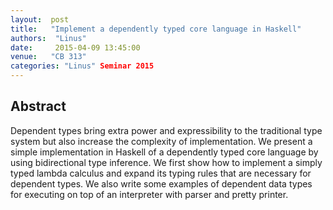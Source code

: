 ```yaml
--- 
layout:  post 
title:   "Implement a dependently typed core language in Haskell"
authors:  "Linus"
date:     2015-04-09 13:45:00
venue:   "CB 313"
categories: "Linus" Seminar 2015
--- 
```

## Abstract

Dependent types bring extra power and expressibility to the
traditional type system but also increase the complexity of
implementation. We present a simple implementation in Haskell of a
dependently typed core language by using bidirectional type
inference. We first show how to implement a simply typed lambda
calculus and expand its typing rules that are necessary for dependent
types. We also write some examples of dependent data types for
executing on top of an interpreter with parser and pretty printer.

